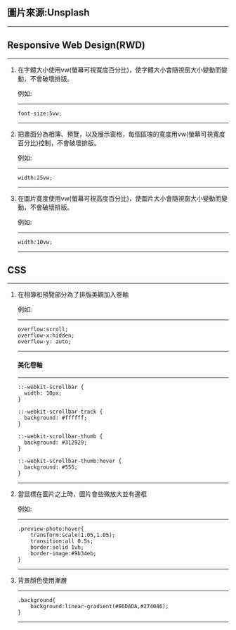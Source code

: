 ## 圖片來源:Unsplash
---
## Responsive Web Design(RWD)
---
<ol>
<li>在字體大小使用vw(螢幕可視寬度百分比)，使字體大小會隨視窗大小變動而變動，不會破壞排版。
<p>例如:</p></li>

---
```
font-size:5vw;
```
---
<li>把畫面分為相簿、預覽，以及展示窗格，每個區塊的寬度用vw(螢幕可視寬度百分比)控制，不會破壞排版。<p>例如:</p></li>

---
```
width:25vw;
```
---
<li>在圖片寬度使用vw(螢幕可視高度百分比)，使圖片大小會隨視窗大小變動而變動，不會破壞排版。<p>例如:</p></li>

---
```
width:10vw;
```
---
</ol>

## CSS
---
<ol>
<li>在相簿和預覽部分為了排版美觀加入卷軸<p>例如:</p></li>

---
```
overflow:scroll;
overflow-x:hidden;
overflow-y: auto;
```
---
#### 美化卷軸
---
```
::-webkit-scrollbar {
  width: 10px;
}

::-webkit-scrollbar-track {
  background: #ffffff; 
}

::-webkit-scrollbar-thumb {
  background: #312929; 
}

::-webkit-scrollbar-thumb:hover {
  background: #555; 
}
```
---
<li>當鼠標在圖片之上時，圖片會些微放大並有邊框<p>例如:</p></li>

---
```
.preview-photo:hover{
    transform:scale(1.05,1.05);
    transition:all 0.5s;
    border:solid 1vh;
    border-image:#9b34eb;
}
```
---
<li>背景顏色使用漸層</li>

---
```
.background{
    background:linear-gradient(#E6DADA,#274046);
}
```
---
</ol>